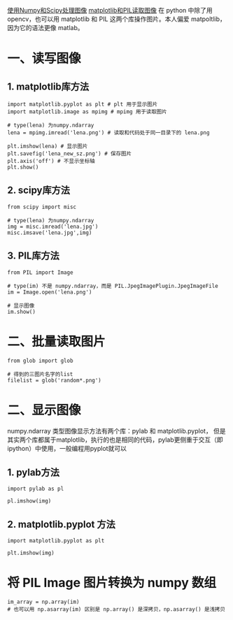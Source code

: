 [使用Numpy和Scipy处理图像](http://www.open-open.com/lib/view/open1417942286667.html)
[matplotlib和PIL读取图像](http://www.cnblogs.com/yinxiangnan-charles/p/5928689.html)
在 python 中除了用 opencv，也可以用 matplotlib 和 PIL 这两个库操作图片。本人偏爱 matpoltlib，因为它的语法更像 matlab。

# 一、读写图像
## 1. matplotlib库方法
```
import matplotlib.pyplot as plt # plt 用于显示图片
import matplotlib.image as mpimg # mpimg 用于读取图片

# type(lena) 为numpy.ndarray
lena = mpimg.imread('lena.png') # 读取和代码处于同一目录下的 lena.png

plt.imshow(lena) # 显示图片
plt.savefig('lena_new_sz.png') # 保存图片
plt.axis('off') # 不显示坐标轴
plt.show()
```

## 2. scipy库方法
 ```
from scipy import misc

# type(lena) 为numpy.ndarray
img = misc.imread('lena.jpg')
misc.imsave('lena.jpg',img)

 ```
 
## 3. PIL库方法
 ```
 from PIL import Image
 
# type(im) 不是 numpy.ndarray，而是 PIL.JpegImagePlugin.JpegImageFile
im = Image.open('lena.png')

# 显示图像
im.show()

 ```
 
# 二、批量读取图片
```
from glob import glob

# 得到的三图片名字的list
filelist = glob('random*.png')

```
 
 
# 二、显示图像

numpy.ndarray 类型图像显示方法有两个库：pylab 和 matplotlib.pyplot， 但是其实两个库都属于matplotlib，执行的也是相同的代码，pylab更侧重于交互（即ipython）中使用，一般编程用pyplot就可以
## 1. pylab方法
```
import pylab as pl

pl.imshow(img)
```

## 2. matplotlib.pyplot 方法
```
import matplotlib.pyplot as plt

plt.imshow(img)

```

# 将 PIL Image 图片转换为 numpy 数组
```
im_array = np.array(im)
# 也可以用 np.asarray(im) 区别是 np.array() 是深拷贝，np.asarray() 是浅拷贝
```



